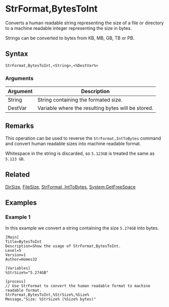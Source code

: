 # StrFormat,BytesToInt

Converts a human readable string representing the size of a file or directory to a machine readable integer representing the size in bytes.

Strings can be converted to bytes from KB, MB, GB, TB or PB.

## Syntax

```pebakery
StrFormat,BytesToInt,<String>,<%DestVar%>
```

### Arguments

| Argument | Description |
| --- | --- |
| String | String containing the formated size. |
| DestVar | Variable where the resulting bytes will be stored. |

## Remarks

This operation can be used to reverse the `StrFormat,IntToBytes` command and convert human readable sizes into machine readable format.

Whitespace in the string is discarded, so `5.123GB` is treated the same as `5.123 GB`.

## Related

[DirSize](../File/DirSize.md), [FileSize](../File/FileSize.md), [StrFormat, IntToBytes](./IntToBytes.md), [System,GetFreeSpace](../System/GetFreeSpace.md)

## Examples

### Example 1

In this example we convert a string containing the size `5.274GB` into bytes.

```pebakery
[Main]
Title=BytesToInt
Description=Show the usage of StrFormat,BytesToInt.
Level=5
Version=1
Author=Homes32

[Variables]
%StrSize%="5.274GB"

[process]
// Use StrFormat to convert the human readable format to machine readable format.
StrFormat,BytesToInt,%StrSize%,%Size%
Message,"Size: %StrSize% (%Size% bytes)"
```